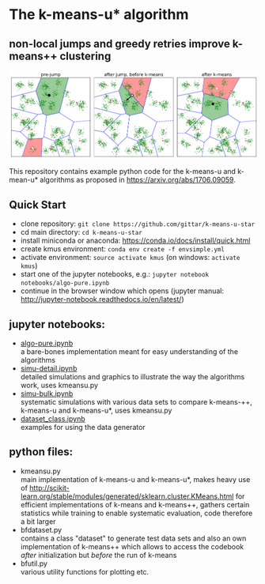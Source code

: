 # The k-means-u* algorithm
## non-local jumps and greedy retries improve k-means++ clustering
![GitHub Logo](notebooks/img/example.png)

This repository contains example python code for the k-means-u and k-mean-u* algorithms as proposed in https://arxiv.org/abs/1706.09059. 

## Quick Start
* clone repository: `git clone https://github.com/gittar/k-means-u-star`
* cd main directory: `cd k-means-u-star`
* install miniconda or anaconda: https://conda.io/docs/install/quick.html
* create kmus environment: `conda env create -f envsimple.yml`
* activate environment: `source activate kmus` (on windows: `activate kmus`)
* start one of the jupyter notebooks, e.g.: `jupyter notebook notebooks/algo-pure.ipynb`
* continue in the browser window which opens (jupyter manual: http://jupyter-notebook.readthedocs.io/en/latest/)

## jupyter notebooks:
* [algo-pure.ipynb](https://github.com/gittar/k-means-u-star/blob/master/notebooks/algo-pure.ipynb)<br>
  a bare-bones implementation meant for easy understanding of the algorithms
* [simu-detail.ipynb](https://github.com/gittar/k-means-u-star/blob/master/notebooks/simu-detail.ipynb) <br>
  detailed simulations and graphics to illustrate the way the algorithms work, uses kmeansu.py
* [simu-bulk.ipynb](https://github.com/gittar/k-means-u-star/blob/master/notebooks/simu-bulk.ipynb) <br>
  systematic simulations with various data sets to compare k-means-++, k-means-u and k-means-u*, uses kmeansu.py
* [dataset_class.ipynb](https://github.com/gittar/k-means-u-star/blob/master/notebooks/dataset_class.ipynb)<br>
  examples for using the data generator
  
## python files:
* kmeansu.py <br>
  main implementation of k-means-u and k-means-u*, makes heavy use of 
  http://scikit-learn.org/stable/modules/generated/sklearn.cluster.KMeans.html for efficient implementations of k-means and k-means++, gathers certain statistics while training to enable systematic evaluation, code therefore a bit larger
* bfdataset.py <br>
  contains a class "dataset" to generate test data sets and also an own implementation of k-means++ which allows to access the codebook *after* initialization but *before* the run of k-means
* bfutil.py <br>
  various utility functions for plotting etc.
